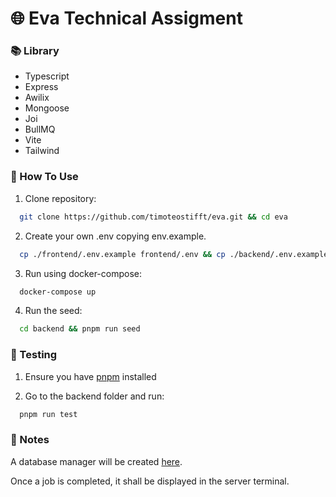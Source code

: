 # 🌐 Eva Technical Assigment

### 📚 Library

- Typescript
- Express
- Awilix
- Mongoose
- Joi
- BullMQ
- Vite
- Tailwind

### 🚀 How To Use

1. Clone repository:

```bash
  git clone https://github.com/timoteostifft/eva.git && cd eva
```

2. Create your own .env copying env.example.

```bash
  cp ./frontend/.env.example frontend/.env && cp ./backend/.env.example backend/.env
```

3. Run using docker-compose:

```bash
  docker-compose up
```

4. Run the seed:

```bash
  cd backend && pnpm run seed
```

### 🧪 Testing

1. Ensure you have [pnpm](https://pnpm.io/pt/) installed

2. Go to the backend folder and run:

```bash
  pnpm run test
```

### 📌 Notes

A database manager will be created [here](http://localhost:3010/).

Once a job is completed, it shall be displayed in the server terminal.
